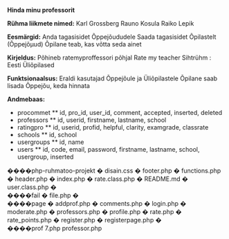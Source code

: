 **Hinda minu professorit**



**Rühma liikmete nimed:**
Karl Grossberg
Rauno Kosula
Raiko Lepik


**Eesmärgid:**
Anda tagasisidet Õppejõududele
Saada tagasisidet Õpilastelt (Õppejõµud)
Õpilane teab, kas võtta seda ainet

**Kirjeldus:**
Põhineb ratemyproffessori põhjal
Rate my teacher
Sihtrühm : Eesti Üliõpilased



**Funktsionaalsus:**
Eraldi kasutajad Õppejõule ja Üliõpilastele
Õpilane saab lisada Õppejõu, keda hinnata


**Andmebaas:**
* procommet
** id, pro_id, user_id, comment, accepted, inserted, deleted
* professors
** id, userid, firstname, lastname, school
* ratingpro
** id, userid, profid, helpful, clarity, examgrade, classrate
* schools
** id, school
* usergroups
** id, name
* users
** id, code, email, password, firstname, lastname, school, usergroup, inserted

����php-ruhmatoo-projekt
    �   disain.css
    �   footer.php
    �   functions.php
    �   header.php
    �   index.php
    �   rate.class.php
    �   README.md
    �   user.class.php
    �   
    ����fail
    �       file.php
    �       
    ����page
    �       addprof.php
    �       comments.php
    �       login.php
    �       moderate.php
    �       professors.php
    �       profile.php
    �       rate.php
    �       rate_points.php
    �       register.php
    �       registerpage.php
    �       
    ����prof
            7.php
            professor.php
